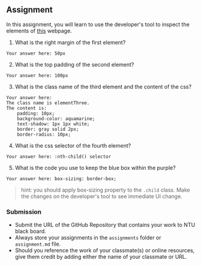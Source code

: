 ## Assignment

In this assignment, you will learn to use the developer's tool to inspect the elements of [this](https://nznznh.csb.app/) webpage.

1. What is the right margin of the first element?

```
Your answer here: 50px
```

2. What is the top padding of the second element?

```
Your answer here: 100px
```

3. What is the class name of the third element and the content of the css?

```
Your answer here:
The class name is elementThree.
The content is:
    padding: 10px;
    background-color: aquamarine;
    text-shadow: 1px 1px white;
    border: gray solid 2px;
    border-radius: 10px;
```

4. What is the css selector of the fourth element?

```
Your answer here: :nth-child() selector
```

5. What is the code you use to keep the blue box within the purple?

```
Your answer here: box-sizing: border-box;
```

> hint: you should apply box-sizing property to the `.child` class. Make the changes on the developer's tool to see immediate UI change.

### Submission

- Submit the URL of the GitHub Repository that contains your work to NTU black board.
- Always store your assignments in the `assignments` folder or `assignment.md` file.
- Should you reference the work of your classmate(s) or online resources, give them credit by adding either the name of your classmate or URL.
